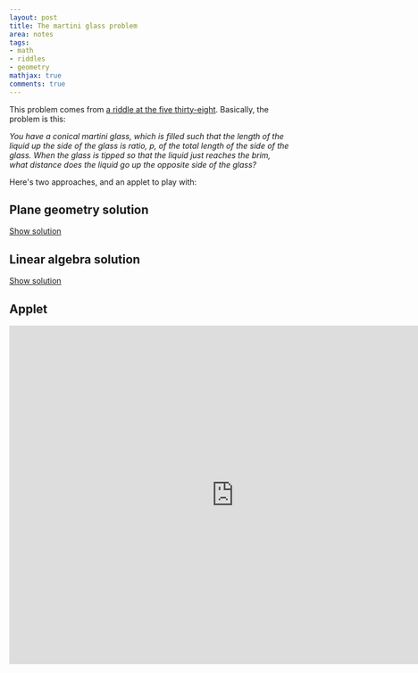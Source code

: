```yaml
---
layout: post
title: The martini glass problem
area: notes
tags:
- math
- riddles
- geometry
mathjax: true
comments: true
---
```


This problem comes from [a riddle at the five thirty-eight](http://fivethirtyeight.com/features/can-you-solve-the-puzzle-of-the-overflowing-martini-glass/). Basically, the problem is this:

*You have a conical martini glass, which is filled such that the length of the liquid up the side of the glass is ratio, $p$, of the total length of the side of the glass. When the glass is tipped so that the liquid just reaches the brim, what distance does the liquid go up the opposite side of the glass?*

Here's two approaches, and an applet to play with:

## Plane geometry solution 

<a href="javascript:show_geo_solution();" id="geo-solution-link">Show solution</a>
<script>
    function show_geo_solution() {
        var s = document.getElementById('geo-solution');
        var l = document.getElementById('geo-solution-link');
        if (s.style.display == 'none') {
            s.style.display = 'block';
            l.innerHTML = 'Hide solution';
        }
        else {
            s.style.display = 'none';
            l.innerHTML = 'Show solution';
        }
    }
</script>

<div id="geo-solution" style="display:none">
    First, the problem is simplified by the symmetry of glass. When looked upon parallel to the table on which the glass sits, the glass is a triangle, and the liquid contained within the glass forms a similar triangle, sharing an angle with the base-angle of the glass.<br>
    <br>
    Suppose the distance of the side of the glass is $D$, and the distance of the liquid up the side of the glass when the glass is level is $d = pD$. Suppose angle of the base of the glass is $\theta$. You can view these quantities below in the applet. So using the "side-angle-side" formula, the area occupied by the liquid in the triangle is:

    $$
        A = \frac{1}{2}d^2\sin(\theta)
    $$

    This area is conserved when the glass is tilted. Suppose (without loss of generality) that the glass is tilted to the right. In this case, the distance up the side of the glass on the right is larger than the left. Denote these distances $d_R$ and $d_L$, respectively. Now, the area is:

    $$
        A = \frac{1}{2}d_Ld_R\sin(\theta)
    $$

    Equating the two, we have that $d^2 = d_Ld_R$. So, when the liquid reaches the top of the glass (i.e., $d_R = D$), the distance on the opposite side is:

    $$
        d_L^* = \frac{d^2}{D} = p^2D
    $$
</div>

## Linear algebra solution

<a href="javascript:show_linalg_solution();" id="linalg-solution-link">Show solution</a>
<script>
    function show_linalg_solution() {
        var s = document.getElementById('linalg-solution');
        var l = document.getElementById('linalg-solution-link');
        if (s.style.display == 'none') {
            s.style.display = 'block';
            l.innerHTML = 'Hide solution';
        }
        else {
            s.style.display = 'none';
            l.innerHTML = 'Show solution';
        }
    }
</script>

<div id="linalg-solution" style="display:none">

Let $\mathbf{D} = \begin{bmatrix} x_L \\ y_L\end{bmatrix}$ denote the position vector of the top right corner of the triangle representing the martini glass, such that this distance is $D = ||\mathbf{D}||$. The position vector of the liquid at the upper-most right side of the glass when the glass is level is $\mathbf{d}_R = p\mathbf{D}$. Similarly when the glass is level, the position vector for the top-left part of the liquid is $\mathbf{d}_L = p\begin{bmatrix} -x_L \\ y_L \end{bmatrix}$. The area occupied by the liquid when the glass is level is then:

$$
    A = \frac{1}{2} \text{det}\left( \begin{bmatrix} \mathbf{d}_L \; \mathbf{d}_R \end{bmatrix} \right) = p^2 \cdot x_L \cdot y_L
$$

When the glass is tipped, this is equivalent to scaling the vector, $\mathbf{d}_R$ by some factor, $t \in [1,\frac{1}{p}]$, since $\frac{1}{p}\mathbf{d}_R = \mathbf{D}$. As $t$ goes from $1$ to $\frac{1}{p}$, the vector, $\mathbf{d}_L$ is also scaled, but not by some unknown factor, say $c(t)$, which depends on $t$. We again use the area conservation of the liquid to determine $c(t)$:

$$
    A = \frac{1}{2} \text{det}\left( \begin{bmatrix} c(t)\mathbf{d}_L \; t\mathbf{d}_R \end{bmatrix} \right) = c(t) \cdot t \cdot p^2 \cdot x_L \cdot y_L
$$

Equating the two areas, we have that $c(t) = \frac{1}{t}$. Thus, we the liquid reach the brim (i.e., $t=\frac{1}{p}$), the distance of the liquid on the opposite side is $||c(t) \mathbf{d}_L|| = p^2D$, which agrees with the previous solution.

</div>

## Applet

<iframe scrolling="no" src="https://www.geogebra.org/material/iframe/id/rzvu62Rx/width/804/height/607/border/888888/rc/false/ai/false/sdz/true/smb/false/stb/false/stbh/true/ld/false/sri/true/at/auto" width="804px" height="607px" style="border:0px;"> </iframe>
